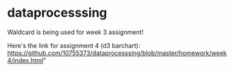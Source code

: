 # dataprocesssing

Waldcard is being used for week 3 assignment!

Here's the link for assignment 4 (d3 barchart):
https://github.com/10755373/dataprocesssing/blob/master/homework/week4/index.html"

